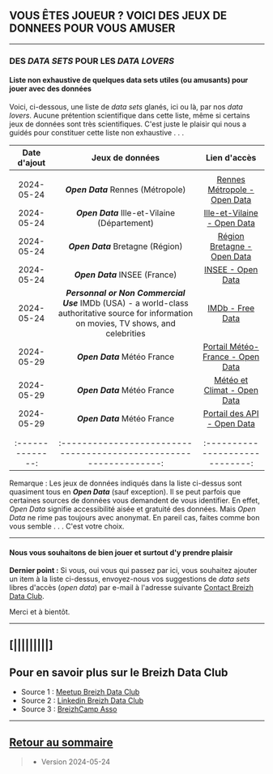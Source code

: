 ## VOUS ÊTES JOUEUR ? VOICI DES JEUX DE DONNEES POUR VOUS AMUSER

---

### DES _DATA SETS_ POUR LES _DATA LOVERS_


#### Liste non exhaustive de quelques data sets utiles (ou amusants) pour jouer avec des données

Voici, ci-dessous, une liste de _data sets_ glanés, ici ou là, par nos _data lovers_.
Aucune prétention scientifique dans cette liste, même si certains jeux de données sont très scientifiques.
C'est juste le plaisir qui nous a guidés pour constituer cette liste non exhaustive . . .



| Date d'ajout   |                  Jeux de données                                 |       Lien d'accès            |
| :-------------:|:----------------------------------------------------------------:|:-----------------------------:|
|                |                                                                  |                               |
|   2024-05-24   |     **_Open Data_** Rennes (Métropole)                           |  [Rennes Métropole - Open Data](https://data.rennesmetropole.fr/explore/?sort=explore.popularity_score)     |
|   2024-05-24   |     **_Open Data_** Ille-et-Vilaine (Département)                |  [Ille-et-Vilaine - Open Data](https://www.ille-et-vilaine.fr/open-data-35)                                 |
|   2024-05-24   |     **_Open Data_** Bretagne (Région)                            |  [Région Bretagne - Open Data](https://data.bretagne.bzh/pages/home-page/)                                 |
|   2024-05-24   |     **_Open Data_** INSEE (France)                               |  [INSEE - Open Data](https://www.insee.fr/fr/information/2410988)                                |
|   2024-05-24   |     **_Personnal or Non Commercial Use_** IMDb (USA) - a world-class authoritative source for information on movies, TV shows, and celebrities       |  [IMDb - Free Data](https://datasets.imdbws.com/)          |
|   2024-05-29   |     **_Open Data_** Météo France                          |  [Portail Météo-France - Open Data](https://donneespubliques.meteofrance.fr/)                              |
|   2024-05-29   |     **_Open Data_** Météo France                          |  [Météo et Climat - Open Data](https://meteo.data.gouv.fr/)                             |
|   2024-05-29   |     **_Open Data_** Météo France                          |  [Portail des API - Open Data](https://portail-api.meteofrance.fr/web/fr/)                            |
|                | |                |                                                                  |            |
|                |                                                                  |                               |
|:--------------:|:----------------------------------------------------------------:|:-----------------------------:|

Remarque : Les jeux de données indiqués dans la liste ci-dessus sont quasiment tous en **_Open Data_** (sauf exception).
Il se peut parfois que certaines sources de données vous demandent de vous identifier. En effet, _Open Data_ signifie accessibilité aisée et gratuité des données. Mais _Open Data_ ne rime pas toujours avec anonymat. 
En pareil cas, faites comme bon vous semble . . .  C'est votre choix.

>
>
>
>

---

#### Nous vous souhaitons de bien jouer et surtout d'y prendre plaisir 

**Dernier point :** Si vous, oui vous qui passez par ici, vous souhaitez ajouter un item à la liste ci-dessus, envoyez-nous vos suggestions de _data sets_ libres d'accès (_open data_) par e-mail à l'adresse suivante
[Contact Breizh Data Club](<https://github.com/dcn-prof/breizhdataclub/about/#vous-souhaitez-nous-contacter->).


Merci et à bientôt.

>
>
>

---

## [|||||||||] 
>
## Pour en savoir plus sur le Breizh Data Club

- Source 1 : [Meetup Breizh Data Club](https://www.meetup.com/fr-FR/Breizh-Data-Club/)
- Source 2 : [Linkedin Breizh Data Club](https://www.linkedin.com/company/breizhdataclub)
- Source 3 : [BreizhCamp Asso](https://www.breizhcamp.org/asso/)
 
---


## [Retour au sommaire](https://dcn-prof.github.io/breizhdataclub/)
  
>

>  *  Version 2024-05-24
